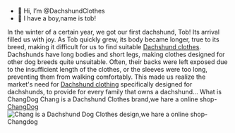 - 👋 Hi, I’m @DachshundClothes
- 👀 I have a boy,name is tob!


In the winter of a certain year, we got our first dachshund, Tob! Its arrival filled us with joy. As Tob quickly grew, its body became longer, true to its breed, making it difficult for us to find suitable [Dachshund clothes](https://changdog.com). Dachshunds have long bodies and short legs, making clothes designed for other dog breeds quite unsuitable. Often, their backs were left exposed due to the insufficient length of the clothes, or the sleeves were too long, preventing them from walking comfortably. This made us realize the market's need for [Dachshund clothing](https://changdog.com) specifically designed for dachshunds, to provide for every family that owns a dachshund...
What is ChangDog
Chang is a Dachshund Clothes brand,we hare a online shop- [ChangDog](https://changdog.com)
![Chang is a Dachshund Dog Clothes design,we hare a online shop-Changdog](https://changdog.com/cdn/shop/files/174_1_-tuya.jpg?v=1711360763&width=800)
